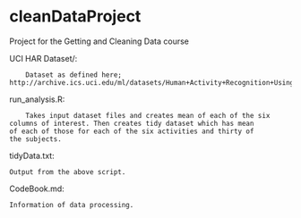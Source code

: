 # cleanDataProject
Project for the Getting and Cleaning Data course

UCI HAR Dataset/:

    	Dataset as defined here;
	http://archive.ics.uci.edu/ml/datasets/Human+Activity+Recognition+Using+Smartphones


run_analysis.R:

        Takes input dataset files and creates mean of each of the six
	columns of interest. Then creates tidy dataset which has mean
	of each of those for each of the six activities and thirty of
	the subjects.


tidyData.txt:

	Output from the above script.


CodeBook.md:

	Information of data processing.
